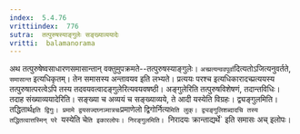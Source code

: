 ```yaml
---
index:  5.4.76
vrittiindex:  776
sutra:  तत्पुरुषस्याङ्गुलेः सङ्ख्याव्ययादेः
vritti:  balamanorama 
---
```


अथ तत्पुरुषेष्वसाधारणसमासान्तान् वक्तुमुपक्रमते--तत्पुरुषस्याङ्गुलेः। `अच्प्रत्यन्ववपूर्वा`दित्यतोऽजित्यनुवर्तते, `समासान्त` इत्यधिकृतम्। तेन समासस्य अन्तावयव इति लभ्यते। प्रत्ययः परश्च इत्यधिकारादच्प्रत्ययस्य तत्पुरुषात्परत्वेऽपि तस्य तदवयवत्वादङ्गुलेरित्यवयवषष्ठी। अङ्गुलेरिति तत्पुरुषविशेषणं, तदान्तविधिः। तदाह संख्याव्ययादेरिति। सङ्ख्या च अव्ययं च सङ्ख्याव्यये, ते आदी यस्येति विग्रहः। द्व्यङ्गुलमिति। तद्धितार्थ` इति द्विगुः। प्रमामे द्वयसज्दघ्नञ्मात्रचः `प्रमाणेलो द्विगोर्नित्य`मिति लुक्। द्व्यङ्गुलिशब्दादचि तस्य तद्धितत्वात्तस्मिन् परे `यस्येति चे`ति इकारलोपः। निरङ्गुलमिति। `निरादयः क्रान्ताद्यर्थे` इति समासः अच् इलोपः।

